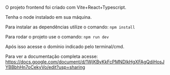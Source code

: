 O projeto frontend foi criado com Vite+React+Typescript.

Tenha o node instalado em sua máquina.

Para instalar as dependências utilize o comando: `npm install`

Para rodar o projeto use o comando: `npm run dev`

Após isso acesse o domínio indicado pelo terminal/cmd.

Para ver a documentação completa acesse: https://docs.google.com/document/d/1WjKByKkFcPMNDlkHgXFAgQdiHosJYBBbhHn7oCekyVo/edit?usp=sharing
